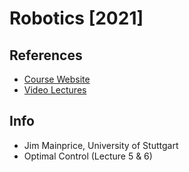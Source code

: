 # Robotics [2021]

## References
* [Course Website](https://ipvs.informatik.uni-stuttgart.de/mlr/robotics-ss21/)
* [Video Lectures](https://www.youtube.com/playlist?list=PLG_JdDnkEdEEGYM6F3xzArXulH10YyRPI)

## Info
- Jim Mainprice, University of Stuttgart
- Optimal Control (Lecture 5 & 6)

